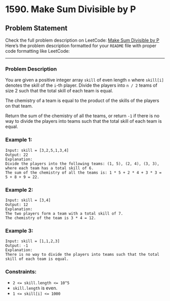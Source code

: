 # 1590. Make Sum Divisible by P

## Problem Statement
Check the full problem description on LeetCode: [Make Sum Divisible by P](https://leetcode.com/problems/divide-players-into-teams-of-equal-skill/description/?envType=daily-question&envId=2024-10-04)
Here’s the problem description formatted for your `README` file with proper code formatting like LeetCode:

---

### Problem Description

You are given a positive integer array `skill` of even length `n` where `skill[i]` denotes the skill of the `i`-th player. Divide the players into `n / 2` teams of size 2 such that the total skill of each team is equal.

The chemistry of a team is equal to the product of the skills of the players on that team.

Return the sum of the chemistry of all the teams, or return `-1` if there is no way to divide the players into teams such that the total skill of each team is equal.

### Example 1:
```
Input: skill = [3,2,5,1,3,4]
Output: 22
Explanation: 
Divide the players into the following teams: (1, 5), (2, 4), (3, 3), where each team has a total skill of 6.
The sum of the chemistry of all the teams is: 1 * 5 + 2 * 4 + 3 * 3 = 5 + 8 + 9 = 22.
```

### Example 2:
```
Input: skill = [3,4]
Output: 12
Explanation: 
The two players form a team with a total skill of 7.
The chemistry of the team is 3 * 4 = 12.
```

### Example 3:
```
Input: skill = [1,1,2,3]
Output: -1
Explanation: 
There is no way to divide the players into teams such that the total skill of each team is equal.
```

### Constraints:
- `2 <= skill.length <= 10^5`
- `skill.length` is even.
- `1 <= skill[i] <= 1000`
